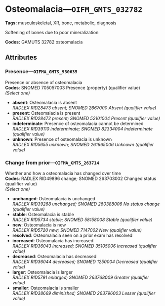 # Osteomalacia—`OIFM_GMTS_032782`

**Tags:** musculoskeletal, XR, bone, metabolic, diagnosis

Softening of bones due to poor mineralization

**Codes:** GAMUTS 32782 osteomalacia

## Attributes

### Presence—`OIFMA_GMTS_930635`

Presence or absence of osteomalacia  
**Codes**: SNOMED 705057003 Presence (property) (qualifier value)  
*(Select one)*

- **absent**: Osteomalacia is absent  
_RADLEX RID28473 absent; SNOMED 2667000 Absent (qualifier value)_
- **present**: Osteomalacia is present  
_RADLEX RID28472 present; SNOMED 52101004 Present (qualifier value)_
- **indeterminate**: Presence of osteomalacia cannot be determined  
_RADLEX RID39110 indeterminate; SNOMED 82334004 Indeterminate (qualifier value)_
- **unknown**: Presence of osteomalacia is unknown  
_RADLEX RID5655 unknown; SNOMED 261665006 Unknown (qualifier value)_

### Change from prior—`OIFMA_GMTS_263714`

Whether and how a osteomalacia has changed over time  
**Codes**: RADLEX RID49896 change; SNOMED 263703002 Changed status (qualifier value)  
*(Select one)*

- **unchanged**: Osteomalacia is unchanged  
_RADLEX RID39268 unchanged; SNOMED 260388006 No status change (qualifier value)_
- **stable**: Osteomalacia is stable  
_RADLEX RID5734 stable; SNOMED 58158008 Stable (qualifier value)_
- **new**: Osteomalacia is new  
_RADLEX RID5720 new; SNOMED 7147002 New (qualifier value)_
- **resolved**: Osteomalacia seen on a prior exam has resolved  
- **increased**: Osteomalacia has increased  
_RADLEX RID36043 increased; SNOMED 35105006 Increased (qualifier value)_
- **decreased**: Osteomalacia has decreased  
_RADLEX RID36044 decreased; SNOMED 1250004 Decreased (qualifier value)_
- **larger**: Osteomalacia is larger  
_RADLEX RID5791 enlarged; SNOMED 263768009 Greater (qualifier value)_
- **smaller**: Osteomalacia is smaller  
_RADLEX RID38669 diminished; SNOMED 263796003 Lesser (qualifier value)_